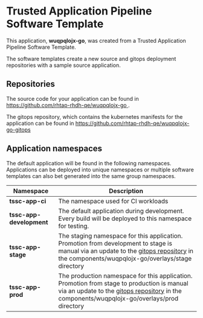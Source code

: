 # Trusted Application Pipeline Software Template

This application, **wuqpqlojx-go**, was created from a Trusted Application Pipeline Software Template.

The software templates create a new source and gitops deployment repositories with a sample source application. 

## Repositories

The source code for your application can be found in [https://github.com/rhtap-rhdh-qe/wuqpqlojx-go ](https://github.com/rhtap-rhdh-qe/wuqpqlojx-go ).
 
The gitops repository, which contains the kubernetes manifests for the application can be found in 
[https://github.com/rhtap-rhdh-qe/wuqpqlojx-go-gitops ](https://github.com/rhtap-rhdh-qe/wuqpqlojx-go-gitops ) 

## Application namespaces 

The default application will be found in the following namespaces. Applications can be deployed into unique namespaces or multiple software templates can also bet generated into the same group namespaces.  

|  Namespace   |  Description   |  
| -------- | -------- |
| **tssc-app-ci** | The namespace used for CI workloads |
| **tssc-app-development** | The default application during development. Every build will be deployed to this namespace for testing. |
| **tssc-app-stage** | The staging namespace for this application. Promotion from development to stage is manual via an update to the [gitops repository](https://github.com/rhtap-rhdh-qe/wuqpqlojx-go-gitops ) in the components/wuqpqlojx-go/overlays/stage directory |
| **tssc-app-prod** | The production namespace for this application. Promotion from stage to production is manual via an update to the [gitops repository](https://github.com/rhtap-rhdh-qe/wuqpqlojx-go-gitops ) in the components/wuqpqlojx-go/overlays/prod directory |